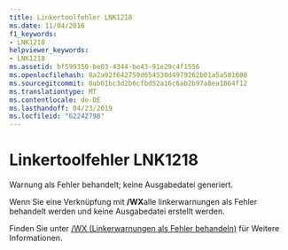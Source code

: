 ```yaml
---
title: Linkertoolfehler LNK1218
ms.date: 11/04/2016
f1_keywords:
- LNK1218
helpviewer_keywords:
- LNK1218
ms.assetid: bf599350-be03-4344-be43-91e29c4f1556
ms.openlocfilehash: 8a2a92f642759d654530d4979262b01a5a581088
ms.sourcegitcommit: 0ab61bc3d2b6cfbd52a16c6ab2b97a8ea1864f12
ms.translationtype: MT
ms.contentlocale: de-DE
ms.lasthandoff: 04/23/2019
ms.locfileid: "62242798"
---
```

# <a name="linker-tools-error-lnk1218"></a>Linkertoolfehler LNK1218

Warnung als Fehler behandelt; keine Ausgabedatei generiert.

Wenn Sie eine Verknüpfung mit **/WX**alle linkerwarnungen als Fehler behandelt werden und keine Ausgabedatei erstellt werden.

Finden Sie unter [/WX (Linkerwarnungen als Fehler behandeln)](../../build/reference/wx-treat-linker-warnings-as-errors.md) für Weitere Informationen.